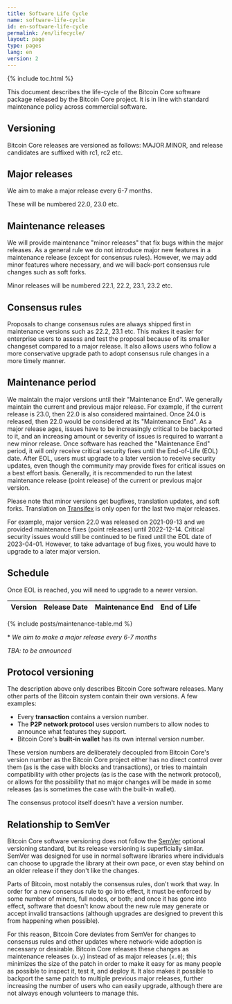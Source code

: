 ```yaml
---
title: Software Life Cycle
name: software-life-cycle
id: en-software-life-cycle
permalink: /en/lifecycle/
layout: page
type: pages
lang: en
version: 2
---
```

{% include toc.html %}

This document describes the life-cycle of the Bitcoin Core software package released by the Bitcoin Core project. It is in line with standard maintenance policy across commercial software.  

## Versioning

Bitcoin Core releases are versioned as follows: MAJOR.MINOR, and release candidates are suffixed with rc1, rc2 etc.

## Major releases

We aim to make a major release every 6-7 months.

These will be numbered 22.0, 23.0 etc.

## Maintenance releases

We will provide maintenance "minor releases" that fix bugs within the major releases. As a general rule we do not introduce major new features in a maintenance release (except for consensus rules). However, we may add minor features where necessary, and we will back-port consensus rule changes such as soft forks.

Minor releases will be numbered 22.1, 22.2, 23.1, 23.2 etc.

## Consensus rules

Proposals to change consensus rules are always shipped first in maintenance versions such as 22.2, 23.1 etc. This makes it easier for enterprise users to assess and test the proposal because of its smaller changeset compared to a major release. It also allows users who follow a more conservative upgrade path to adopt consensus rule changes in a more timely manner.

## Maintenance period

We maintain the major versions until their "Maintenance End". We generally maintain the current and previous major release.
For example, if the current release is 23.0, then 22.0 is also considered maintained.
Once 24.0 is released, then 22.0 would be considered at its "Maintenance End".
As a major release ages, issues have to be increasingly critical to be backported to it, and an increasing amount or severity of issues is required to warrant a new minor release.
Once software has reached the "Maintenance End" period, it will only receive critical security fixes until the End-of-Life (EOL) date.
After EOL, users must upgrade to a later version to receive security updates, even though the community may provide fixes for critical issues on a best effort basis.
Generally, it is recommended to run the latest maintenance release (point release) of the current or previous major version.

Please note that minor versions get bugfixes, translation updates, and soft forks. Translation on [Transifex][bitcoin-transifex-link] is only open for the last two major releases.

For example, major version 22.0 was released on 2021-09-13 and we provided maintenance fixes (point releases) until 2022-12-14.
Critical security issues would still be continued to be fixed until the EOL date of 2023-04-01.
However, to take advantage of bug fixes, you would have to upgrade to a later major version.

## Schedule

Once EOL is reached, you will need to upgrade to a newer version.

| Version | Release Date | Maintenance End | End of Life |
|---------|--------------|-----------------|-------------|
{% include posts/maintenance-table.md %}

\* _We aim to make a major release every 6-7 months_

_TBA: to be announced_

## Protocol versioning

The description above only describes Bitcoin Core software releases. Many other parts of the Bitcoin system contain their own versions.  A few examples:

- Every **transaction** contains a version number.
- The **P2P network protocol** uses version numbers to allow nodes to announce what features they support.
- Bitcoin Core's **built-in wallet** has its own internal version number.

These version numbers are deliberately decoupled from Bitcoin Core's version number as the Bitcoin Core project either has no direct control over them (as is the case with blocks and transactions), or tries to maintain compatibility with other projects (as is the case with the network protocol), or allows for the possibility that no major changes will be made in some releases (as is sometimes the case with the built-in wallet).

The consensus protocol itself doesn't have a version number.

## Relationship to SemVer

Bitcoin Core software versioning does not follow the [SemVer][] optional versioning standard, but its release versioning is superficially similar.  SemVer was designed for use in normal software libraries where individuals can choose to upgrade the library at their own pace, or even stay behind on an older release if they don't like the changes.

Parts of Bitcoin, most notably the consensus rules, don't work that way.  In order for a new consensus rule to go into effect, it must be enforced by some number of miners, full nodes, or both; and once it has gone into effect, software that doesn't know about the new rule may generate or accept invalid transactions (although upgrades are designed to prevent this from happening when possible).

For this reason, Bitcoin Core deviates from SemVer for changes to consensus rules and other updates where network-wide adoption is necessary or desirable.  Bitcoin Core releases these changes as maintenance releases (`x.y`) instead of as major releases (`x.0`); this minimizes the size of the patch in order to make it easy for as many people as possible to inspect it, test it, and deploy it.  It also makes it possible to backport the same patch to multiple previous major releases, further increasing the number of users who can easily upgrade, although there are not always enough volunteers to manage this.

[SemVer]: https://semver.org/
[bitcoin-transifex-link]: https://explore.transifex.com/bitcoin/bitcoin/
